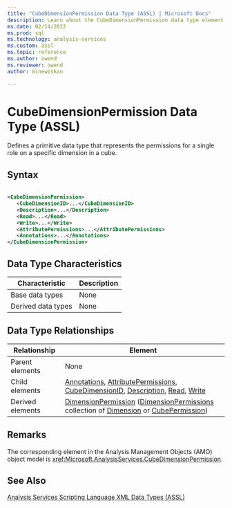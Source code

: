 ```yaml
---
title: "CubeDimensionPermission Data Type (ASSL) | Microsoft Docs"
description: Learn about the CubeDimensionPermission data type element in the Analysis Services Scripting Language (ASSL) schema.
ms.date: 02/14/2022
ms.prod: sql
ms.technology: analysis-services
ms.custom: assl
ms.topic: reference
ms.author: owend
ms.reviewer: owend
author: minewiskan

---
```

# CubeDimensionPermission Data Type (ASSL)

  Defines a primitive data type that represents the permissions for a single role on a specific dimension in a cube.  
  
## Syntax  
  
```xml  
  
<CubeDimensionPermission>  
   <CubeDimensionID>...</CubeDimensionID>  
   <Description>...</Description>  
   <Read>...</Read>  
   <Write>...</Write>  
   <AttributePermissions>...</AttributePermissions>  
   <Annotations>...</Annotations>  
</CubeDimensionPermission>  
```  
  
## Data Type Characteristics  
  
|Characteristic|Description|  
|--------------------|-----------------|  
|Base data types|None|  
|Derived data types|None|  
  
## Data Type Relationships  
  
|Relationship|Element|  
|------------------|-------------|  
|Parent elements|None|  
|Child elements|[Annotations](../collections/annotations-element-assl.md), [AttributePermissions](../collections/attributepermissions-element-assl.md), [CubeDimensionID](../properties/cubedimensionid-element-assl.md), [Description](../properties/description-element-assl.md), [Read](../properties/read-element-assl.md), [Write](../properties/write-element-assl.md)|  
|Derived elements|[DimensionPermission](../objects/dimensionpermission-element-assl.md) ([DimensionPermissions](../collections/dimensionpermissions-element-assl.md) collection of [Dimension](../objects/dimension-element-assl.md) or [CubePermission](../objects/cubepermission-element-assl.md))|  
  
## Remarks  
 The corresponding element in the Analysis Management Objects (AMO) object model is <xref:Microsoft.AnalysisServices.CubeDimensionPermission>.  
  
## See Also  
 [Analysis Services Scripting Language XML Data Types &#40;ASSL&#41;](analysis-services-scripting-language-xml-data-types-assl.md)  
  
  
